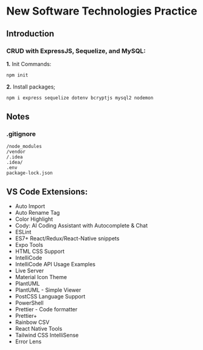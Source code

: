 # New Software Technologies Practice

## Introduction

### CRUD with ExpressJS, Sequelize, and MySQL:

**1.** Init Commands:

```js
npm init
```

**2.** Install packages;

```js
npm i express sequelize dotenv bcryptjs mysql2 nodemon
```

## Notes

### .gitignore

```
/node_modules
/vendor
/.idea
.idea/
.env
package-lock.json
```

## VS Code Extensions:

- Auto Import
- Auto Rename Tag
- Color Highlight
- Cody: AI Coding Assistant with Autocomplete & Chat
- ESLint
- ES7+ React/Redux/React-Native snippets
- Expo Tools
- HTML CSS Support
- IntelliCode
- IntelliCode API Usage Examples
- Live Server
- Material Icon Theme
- PlantUML
- PlantUML - Simple Viewer
- PostCSS Language Support
- PowerShell
- Prettier - Code formatter
- Prettier+
- Rainbow CSV
- React Native Tools
- Tailwind CSS IntelliSense
- Error Lens

